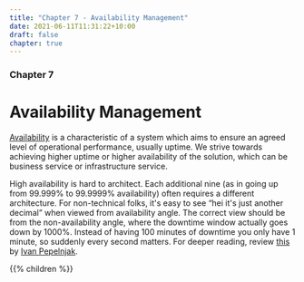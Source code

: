 ```yaml
---
title: "Chapter 7 - Availability Management"
date: 2021-06-11T11:31:22+10:00
draft: false
chapter: true
---
```


### Chapter 7

# Availability Management

[Availability](https://en.wikipedia.org/wiki/High_availability) is a characteristic of a system which aims to ensure an agreed level of operational performance, usually uptime. We strive towards achieving higher uptime or higher availability of the solution, which can be business service or infrastructure service.

High availability is hard to architect. Each additional nine (as in going up from 99.999% to 99.9999% availability) often requires a different architecture. For non-technical folks, it's easy to see “hei it's just another decimal” when viewed from availability angle. The correct view should be from the non-availability angle, where the downtime window actually goes down by 1000%. Instead of having 100 minutes of downtime you only have 1 minute, so suddenly every second matters. For deeper reading, review [this](https://blog.ipspace.net/2020/12/50-shades-high-availability.html) by [Ivan Pepelnjak](https://www.ipspace.net/About_Ivan_Pepelnjak).

{{% children %}}